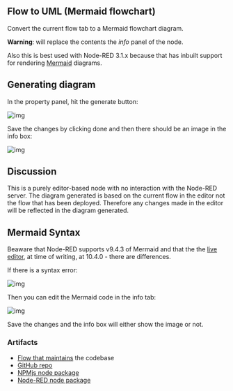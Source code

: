 ## Flow to UML (Mermaid flowchart)

Convert the current flow tab to a Mermaid flowchart diagram.

**Warning**: will replace the contents the *info* panel of the node.

Also this is best used with Node-RED 3.1.x because that has inbuilt support for rendering [Mermaid](https://mermaid.js.org/) diagrams.

## Generating diagram

In the property panel, hit the generate button:

![img](https://cdn.openmindmap.org/content/1696066692869_Screen_Shot_2023-09-30_at_11.35.14.png)

Save the changes by clicking done and then there should be an image in the info box:

![img](https://cdn.openmindmap.org/content/1696066701424_Screen_Shot_2023-09-30_at_11.37.53.png)

## Discussion

This is a purely editor-based node with no interaction with the Node-RED server. The diagram generated is based on the current flow in the editor not the flow that has been deployed. Therefore any changes made in the editor will be reflected in the diagram generated.

## Mermaid Syntax

Beaware that Node-RED supports v9.4.3 of Mermaid and that the the [live editor](https://mermaid.live), at time of writing, at 10.4.0 - there are differences.

If there is a syntax error:

![img](https://cdn.openmindmap.org/content/1696066496021_Screen_Shot_2023-09-30_at_11.34.31.png)

Then you can edit the Mermaid code in the info tab:

![img](https://cdn.openmindmap.org/content/1696066696690_Screen_Shot_2023-09-30_at_11.35.57.png)

Save the changes and the info box will either show the image or not.

### Artifacts

- [Flow that maintains](https://flowhub.org/f/8e598f0f47194617) the codebase
- [GitHub repo]()
- [NPMjs node package]()
- [Node-RED node package]()

